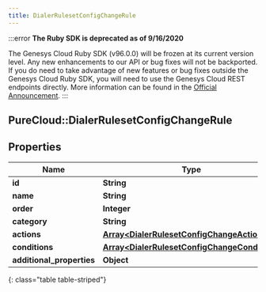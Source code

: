 ```yaml
---
title: DialerRulesetConfigChangeRule
---
```


:::error
**The Ruby SDK is deprecated as of 9/16/2020**

The Genesys Cloud Ruby SDK (v96.0.0) will be frozen at its current version level. Any new enhancements to our API or bug fixes will not be backported. If you do need to take advantage of new features or bug fixes outside the Genesys Cloud Ruby SDK, you will need to use the Genesys Cloud REST endpoints directly. More information can be found in the [Official Announcement](https://developer.mypurecloud.com/forum/t/announcement-genesys-cloud-ruby-sdk-end-of-life/8850).
:::


## PureCloud::DialerRulesetConfigChangeRule

## Properties

|Name | Type | Description | Notes|
|------------ | ------------- | ------------- | -------------|
| **id** | **String** |  | [optional] |
| **name** | **String** |  | [optional] |
| **order** | **Integer** |  | [optional] |
| **category** | **String** |  | [optional] |
| **actions** | [**Array&lt;DialerRulesetConfigChangeAction&gt;**](DialerRulesetConfigChangeAction.html) |  | [optional] |
| **conditions** | [**Array&lt;DialerRulesetConfigChangeCondition&gt;**](DialerRulesetConfigChangeCondition.html) |  | [optional] |
| **additional_properties** | **Object** |  | [optional] |
{: class="table table-striped"}


